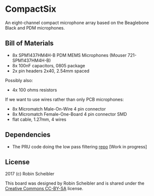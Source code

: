 CompactSix
==========

An eight-channel compact microphone array based on the Beaglebone Black and PDM microphones.

Bill of Materials
-----------------

* 8x SPM1437HM4H-B PDM MEMS Microphones (Mouser 721-SPM1437HM4H-B)
* 8x 100nF capacitors, 0805 package
* 2x pin headers 2x40, 2.54mm spaced

Possibly also:
* 4x 100 ohms resistors

If we want to use wires rather than only PCB microphones:
* 8x Micromatch Male-On-Wire 4 pin connector
* 8x Micromatch Female-One-Board 4 pin connector SMD
* flat cable, 1.27mm, 4 wires

Dependencies
------------

* The PRU code doing the low pass filtering [repo](https://github.com/Scrashdown/PRU-Audio-Processing) [Work in progress]

License
-------

2017 (c) Robin Scheibler

This board was designed by Robin Scheibler and is shared under the [Creative Commons CC-BY-SA](https://creativecommons.org/licenses/by-sa/4.0/) license.
